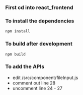 
### First cd into react_frontend

### To install the dependencies
`npm install`

### To build after development
`npm build`

### To add the APIs
- edit /src/component/fileInput.js
- comment out line 28
- uncomment line 24 - 27
